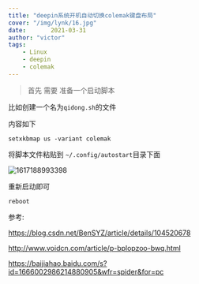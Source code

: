 ```yaml
---
title: "deepin系统开机自动切换colemak键盘布局"
cover: "/img/lynk/16.jpg"
date:       2021-03-31
author: "victor"
tags:
	- Linux
	- deepin
	- colemak
---
```



>
> 首先 需要 准备一个启动脚本
> 

比如创建一个名为`qidong.sh`的文件

内容如下

```shell
setxkbmap us -variant colemak
```

将脚本文件粘贴到 `~/.config/autostart`目录下面

![1617188993398](1617188993398.png)

重新启动即可

```shell
reboot
```



参考:

https://blog.csdn.net/BenSYZ/article/details/104520678

http://www.voidcn.com/article/p-bplopzoo-bwq.html

https://baijiahao.baidu.com/s?id=1666002986214880905&wfr=spider&for=pc